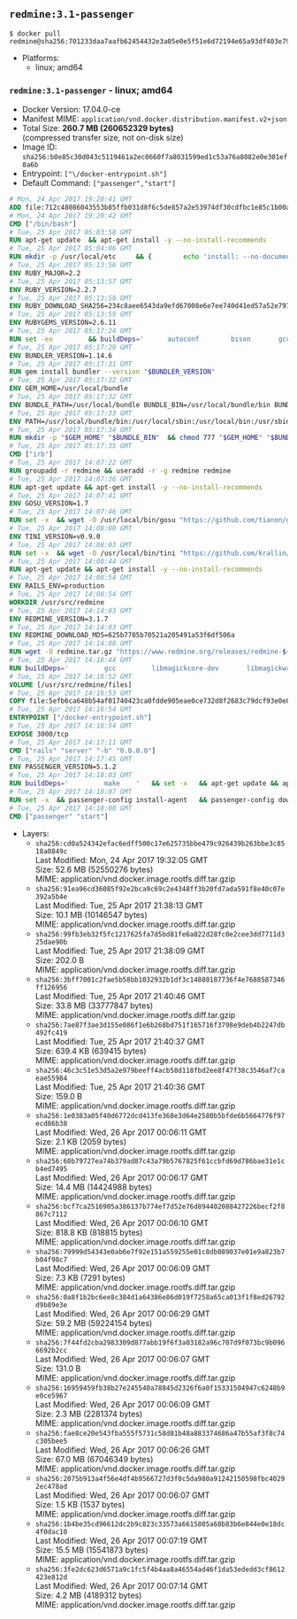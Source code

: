 ## `redmine:3.1-passenger`

```console
$ docker pull redmine@sha256:701233daa7aafb62454432e3a05e0e5f51e6d72194e65a93df403e79ef7600ed
```

-	Platforms:
	-	linux; amd64

### `redmine:3.1-passenger` - linux; amd64

-	Docker Version: 17.04.0-ce
-	Manifest MIME: `application/vnd.docker.distribution.manifest.v2+json`
-	Total Size: **260.7 MB (260652329 bytes)**  
	(compressed transfer size, not on-disk size)
-	Image ID: `sha256:b0e85c30d043c5119461a2ec0660f7a8031599ed1c53a76a8082e0e301ef8a6b`
-	Entrypoint: `["\/docker-entrypoint.sh"]`
-	Default Command: `["passenger","start"]`

```dockerfile
# Mon, 24 Apr 2017 19:20:41 GMT
ADD file:712c48086043553b85ffb031d8f6c5de857a2e53974df30cdfbc1e85c1b00a25 in / 
# Mon, 24 Apr 2017 19:20:42 GMT
CMD ["/bin/bash"]
# Tue, 25 Apr 2017 05:03:58 GMT
RUN apt-get update 	&& apt-get install -y --no-install-recommends 		bzip2 		ca-certificates 		libffi-dev 		libgdbm3 		libssl-dev 		libyaml-dev 		procps 		zlib1g-dev 	&& rm -rf /var/lib/apt/lists/*
# Tue, 25 Apr 2017 05:04:06 GMT
RUN mkdir -p /usr/local/etc 	&& { 		echo 'install: --no-document'; 		echo 'update: --no-document'; 	} >> /usr/local/etc/gemrc
# Tue, 25 Apr 2017 05:13:56 GMT
ENV RUBY_MAJOR=2.2
# Tue, 25 Apr 2017 05:13:57 GMT
ENV RUBY_VERSION=2.2.7
# Tue, 25 Apr 2017 05:13:58 GMT
ENV RUBY_DOWNLOAD_SHA256=234c8aee6543da9efd67008e6e7ee740d41ed57a52e797f65043c3b5ec3bcb53
# Tue, 25 Apr 2017 05:13:59 GMT
ENV RUBYGEMS_VERSION=2.6.11
# Tue, 25 Apr 2017 05:17:24 GMT
RUN set -ex 		&& buildDeps=' 		autoconf 		bison 		gcc 		libbz2-dev 		libgdbm-dev 		libglib2.0-dev 		libncurses-dev 		libreadline-dev 		libxml2-dev 		libxslt-dev 		make 		ruby 		wget 		xz-utils 	' 	&& apt-get update 	&& apt-get install -y --no-install-recommends $buildDeps 	&& rm -rf /var/lib/apt/lists/* 		&& wget -O ruby.tar.xz "https://cache.ruby-lang.org/pub/ruby/${RUBY_MAJOR%-rc}/ruby-$RUBY_VERSION.tar.xz" 	&& echo "$RUBY_DOWNLOAD_SHA256 *ruby.tar.xz" | sha256sum -c - 		&& mkdir -p /usr/src/ruby 	&& tar -xJf ruby.tar.xz -C /usr/src/ruby --strip-components=1 	&& rm ruby.tar.xz 		&& cd /usr/src/ruby 		&& { 		echo '#define ENABLE_PATH_CHECK 0'; 		echo; 		cat file.c; 	} > file.c.new 	&& mv file.c.new file.c 		&& autoconf 	&& ./configure --disable-install-doc --enable-shared 	&& make -j"$(nproc)" 	&& make install 		&& apt-get purge -y --auto-remove $buildDeps 	&& cd / 	&& rm -r /usr/src/ruby 		&& gem update --system "$RUBYGEMS_VERSION"
# Tue, 25 Apr 2017 05:17:29 GMT
ENV BUNDLER_VERSION=1.14.6
# Tue, 25 Apr 2017 05:17:31 GMT
RUN gem install bundler --version "$BUNDLER_VERSION"
# Tue, 25 Apr 2017 05:17:32 GMT
ENV GEM_HOME=/usr/local/bundle
# Tue, 25 Apr 2017 05:17:32 GMT
ENV BUNDLE_PATH=/usr/local/bundle BUNDLE_BIN=/usr/local/bundle/bin BUNDLE_SILENCE_ROOT_WARNING=1 BUNDLE_APP_CONFIG=/usr/local/bundle
# Tue, 25 Apr 2017 05:17:33 GMT
ENV PATH=/usr/local/bundle/bin:/usr/local/sbin:/usr/local/bin:/usr/sbin:/usr/bin:/sbin:/bin
# Tue, 25 Apr 2017 05:17:34 GMT
RUN mkdir -p "$GEM_HOME" "$BUNDLE_BIN" 	&& chmod 777 "$GEM_HOME" "$BUNDLE_BIN"
# Tue, 25 Apr 2017 05:17:35 GMT
CMD ["irb"]
# Tue, 25 Apr 2017 14:07:22 GMT
RUN groupadd -r redmine && useradd -r -g redmine redmine
# Tue, 25 Apr 2017 14:07:36 GMT
RUN apt-get update && apt-get install -y --no-install-recommends 		ca-certificates 		wget 	&& rm -rf /var/lib/apt/lists/*
# Tue, 25 Apr 2017 14:07:41 GMT
ENV GOSU_VERSION=1.7
# Tue, 25 Apr 2017 14:07:46 GMT
RUN set -x 	&& wget -O /usr/local/bin/gosu "https://github.com/tianon/gosu/releases/download/$GOSU_VERSION/gosu-$(dpkg --print-architecture)" 	&& wget -O /usr/local/bin/gosu.asc "https://github.com/tianon/gosu/releases/download/$GOSU_VERSION/gosu-$(dpkg --print-architecture).asc" 	&& export GNUPGHOME="$(mktemp -d)" 	&& gpg --keyserver ha.pool.sks-keyservers.net --recv-keys B42F6819007F00F88E364FD4036A9C25BF357DD4 	&& gpg --batch --verify /usr/local/bin/gosu.asc /usr/local/bin/gosu 	&& rm -r "$GNUPGHOME" /usr/local/bin/gosu.asc 	&& chmod +x /usr/local/bin/gosu 	&& gosu nobody true
# Tue, 25 Apr 2017 14:08:00 GMT
ENV TINI_VERSION=v0.9.0
# Tue, 25 Apr 2017 14:08:03 GMT
RUN set -x 	&& wget -O /usr/local/bin/tini "https://github.com/krallin/tini/releases/download/$TINI_VERSION/tini" 	&& wget -O /usr/local/bin/tini.asc "https://github.com/krallin/tini/releases/download/$TINI_VERSION/tini.asc" 	&& export GNUPGHOME="$(mktemp -d)" 	&& gpg --keyserver ha.pool.sks-keyservers.net --recv-keys 6380DC428747F6C393FEACA59A84159D7001A4E5 	&& gpg --batch --verify /usr/local/bin/tini.asc /usr/local/bin/tini 	&& rm -r "$GNUPGHOME" /usr/local/bin/tini.asc 	&& chmod +x /usr/local/bin/tini 	&& tini -h
# Tue, 25 Apr 2017 14:08:44 GMT
RUN apt-get update && apt-get install -y --no-install-recommends 		imagemagick 		libmysqlclient18 		libpq5 		libsqlite3-0 				bzr 		git 		mercurial 		openssh-client 		subversion 	&& rm -rf /var/lib/apt/lists/*
# Tue, 25 Apr 2017 14:08:54 GMT
ENV RAILS_ENV=production
# Tue, 25 Apr 2017 14:08:54 GMT
WORKDIR /usr/src/redmine
# Tue, 25 Apr 2017 14:14:03 GMT
ENV REDMINE_VERSION=3.1.7
# Tue, 25 Apr 2017 14:14:03 GMT
ENV REDMINE_DOWNLOAD_MD5=625b7705b70521a205491a53f6df506a
# Tue, 25 Apr 2017 14:14:08 GMT
RUN wget -O redmine.tar.gz "https://www.redmine.org/releases/redmine-${REDMINE_VERSION}.tar.gz" 	&& echo "$REDMINE_DOWNLOAD_MD5 redmine.tar.gz" | md5sum -c - 	&& tar -xvf redmine.tar.gz --strip-components=1 	&& rm redmine.tar.gz files/delete.me log/delete.me 	&& mkdir -p tmp/pdf public/plugin_assets 	&& chown -R redmine:redmine ./
# Tue, 25 Apr 2017 14:16:44 GMT
RUN buildDeps=' 		gcc 		libmagickcore-dev 		libmagickwand-dev 		libmysqlclient-dev 		libpq-dev 		libsqlite3-dev 		make 		patch 	' 	&& set -ex 	&& apt-get update && apt-get install -y $buildDeps --no-install-recommends 	&& rm -rf /var/lib/apt/lists/* 	&& bundle install --without development test 	&& for adapter in mysql2 postgresql sqlite3; do 		echo "$RAILS_ENV:" > ./config/database.yml; 		echo "  adapter: $adapter" >> ./config/database.yml; 		bundle install --without development test; 	done 	&& rm ./config/database.yml 	&& apt-get purge -y --auto-remove $buildDeps
# Tue, 25 Apr 2017 14:16:52 GMT
VOLUME [/usr/src/redmine/files]
# Tue, 25 Apr 2017 14:16:53 GMT
COPY file:5efb6ca648b54af01740423ca0fdde905eae0ce732d8f2683c79dcf93e0e86c5 in / 
# Tue, 25 Apr 2017 14:16:54 GMT
ENTRYPOINT ["/docker-entrypoint.sh"]
# Tue, 25 Apr 2017 14:16:54 GMT
EXPOSE 3000/tcp
# Tue, 25 Apr 2017 14:17:11 GMT
CMD ["rails" "server" "-b" "0.0.0.0"]
# Tue, 25 Apr 2017 14:17:45 GMT
ENV PASSENGER_VERSION=5.1.2
# Tue, 25 Apr 2017 14:18:03 GMT
RUN buildDeps=' 		make 	' 	&& set -x 	&& apt-get update && apt-get install -y --no-install-recommends $buildDeps && rm -rf /var/lib/apt/lists/* 	&& gem install passenger --version "$PASSENGER_VERSION" 	&& apt-get purge -y --auto-remove $buildDeps
# Tue, 25 Apr 2017 14:18:07 GMT
RUN set -x 	&& passenger-config install-agent 	&& passenger-config download-nginx-engine
# Tue, 25 Apr 2017 14:18:08 GMT
CMD ["passenger" "start"]
```

-	Layers:
	-	`sha256:cd0a524342efac6edff500c17e625735bbe479c926439b263bbe3c8518a0849c`  
		Last Modified: Mon, 24 Apr 2017 19:32:05 GMT  
		Size: 52.6 MB (52550276 bytes)  
		MIME: application/vnd.docker.image.rootfs.diff.tar.gzip
	-	`sha256:91ea96cd36085f92e2bca9c69c2e4348ff3b20fd7ada591f8e40c07e392a5b4e`  
		Last Modified: Tue, 25 Apr 2017 21:38:13 GMT  
		Size: 10.1 MB (10146547 bytes)  
		MIME: application/vnd.docker.image.rootfs.diff.tar.gzip
	-	`sha256:99fb3eb32f5fc1217625fa7d5bd81fe6a022d28fc0e2cee3dd7711d325dae90b`  
		Last Modified: Tue, 25 Apr 2017 21:38:09 GMT  
		Size: 202.0 B  
		MIME: application/vnd.docker.image.rootfs.diff.tar.gzip
	-	`sha256:3bff7001c2fae5b58bb1032932b1df3c14880187736f4e7688587346ff126956`  
		Last Modified: Tue, 25 Apr 2017 21:40:46 GMT  
		Size: 33.8 MB (33777847 bytes)  
		MIME: application/vnd.docker.image.rootfs.diff.tar.gzip
	-	`sha256:7ae87f3ae3d155e086f1e6b268bd751f165716f3798e9deb4b2247db492fc419`  
		Last Modified: Tue, 25 Apr 2017 21:40:37 GMT  
		Size: 639.4 KB (639415 bytes)  
		MIME: application/vnd.docker.image.rootfs.diff.tar.gzip
	-	`sha256:46c3c51e53d5a2e979beeff4acb58d118fbd2ee8f47f38c3546af7caeae55984`  
		Last Modified: Tue, 25 Apr 2017 21:40:36 GMT  
		Size: 159.0 B  
		MIME: application/vnd.docker.image.rootfs.diff.tar.gzip
	-	`sha256:1e0383a05f40d6772dcd413fe368e3d64e2580b5bfde6b5664776f97ecd86b38`  
		Last Modified: Wed, 26 Apr 2017 00:06:11 GMT  
		Size: 2.1 KB (2059 bytes)  
		MIME: application/vnd.docker.image.rootfs.diff.tar.gzip
	-	`sha256:60b79727ea74b379ad87c43a79b5767825f61ccbfd69d786bae31e1cb4ed7495`  
		Last Modified: Wed, 26 Apr 2017 00:06:17 GMT  
		Size: 14.4 MB (14424988 bytes)  
		MIME: application/vnd.docker.image.rootfs.diff.tar.gzip
	-	`sha256:bcf7ca2516905a386137b774ef7d52e76d894402088427226becf2f8867c7112`  
		Last Modified: Wed, 26 Apr 2017 00:06:10 GMT  
		Size: 818.8 KB (818815 bytes)  
		MIME: application/vnd.docker.image.rootfs.diff.tar.gzip
	-	`sha256:79999d54343e0ab6e7f92e151a559255e01c8db089037e01e9a823b7b04f98c7`  
		Last Modified: Wed, 26 Apr 2017 00:06:09 GMT  
		Size: 7.3 KB (7291 bytes)  
		MIME: application/vnd.docker.image.rootfs.diff.tar.gzip
	-	`sha256:0a8f1b2bc6ee8c384d1a64386e86d019f7258a65ca013f1f8ed26792d9b89e3e`  
		Last Modified: Wed, 26 Apr 2017 00:06:29 GMT  
		Size: 59.2 MB (59224154 bytes)  
		MIME: application/vnd.docker.image.rootfs.diff.tar.gzip
	-	`sha256:7f44fd2cba2983309d877abb19f6f3a03182a96c707d9f073bc9b0966692b2cc`  
		Last Modified: Wed, 26 Apr 2017 00:06:07 GMT  
		Size: 131.0 B  
		MIME: application/vnd.docker.image.rootfs.diff.tar.gzip
	-	`sha256:16959459fb38b27e245540a78845d2326f6a0f15331504947c6248b9e0ce5967`  
		Last Modified: Wed, 26 Apr 2017 00:06:09 GMT  
		Size: 2.3 MB (2281374 bytes)  
		MIME: application/vnd.docker.image.rootfs.diff.tar.gzip
	-	`sha256:fae8ce20e543fba555f5731c58d81b48a883374686a47b55af3f8c74c305bee5`  
		Last Modified: Wed, 26 Apr 2017 00:06:26 GMT  
		Size: 67.0 MB (67046349 bytes)  
		MIME: application/vnd.docker.image.rootfs.diff.tar.gzip
	-	`sha256:2075b913a4f56e4df4b9566727d3f0c5da980a91242150598fbc40292ec478ad`  
		Last Modified: Wed, 26 Apr 2017 00:06:07 GMT  
		Size: 1.5 KB (1537 bytes)  
		MIME: application/vnd.docker.image.rootfs.diff.tar.gzip
	-	`sha256:1b4be35cd96612dc2b9c823c33573a6615805a68b83b6e844e0e18dc4f0dac10`  
		Last Modified: Wed, 26 Apr 2017 00:07:19 GMT  
		Size: 15.5 MB (15541873 bytes)  
		MIME: application/vnd.docker.image.rootfs.diff.tar.gzip
	-	`sha256:3fe2dc623d6571a9c1fc5f4b4aa8a46554ad46f1da53ededd3cf8612423e812d`  
		Last Modified: Wed, 26 Apr 2017 00:07:14 GMT  
		Size: 4.2 MB (4189312 bytes)  
		MIME: application/vnd.docker.image.rootfs.diff.tar.gzip
